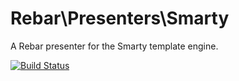 Rebar\Presenters\Smarty
=======================
A Rebar presenter for the Smarty template engine.

[![Build Status](https://travis-ci.org/fluxoft/rebar-presenters-smarty.svg?branch=master)](https://travis-ci.org/fluxoft/rebar-presenters-smarty)
